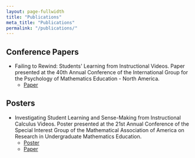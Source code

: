 ```yaml
---
layout: page-fullwidth
title: "Publications"
meta_title: "Publications"
permalink: "/publications/"
---
```


## Conference Papers
  - Failing to Rewind: Students' Learning from Instructional Videos. Paper presented at the 40th Annual Conference of the International Group for the Psychology of Mathematics Education - North America.
	- [Paper](https://drive.google.com/open?id=1rLSoQAZXvzM9O2wLb5BEyA-8tsuAsJCS)

## Posters
  - Investigating Student Learning and Sense-Making from Instructional Calculus Videos. Poster presented at the 21st Annual Conference of the Special Interest Group of the Mathematical Association of America on Research in Undergraduate Mathematics Education.
    - [Poster](https://drive.google.com/open?id=1cjlkJON6VT1Nw6PlQNGXfcHn0K83ATbI)
    - [Paper](https://drive.google.com/open?id=1ISOaMys63rvRJyPVgAHRycCaQLJHGVWj)
